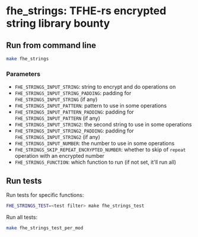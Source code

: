 # fhe_strings: TFHE-rs encrypted string library bounty

## Run from command line

```bash
make fhe_strings
```

### Parameters

- `FHE_STRINGS_INPUT_STRING`: string to encrypt and do operations on
- `FHE_STRINGS_INPUT_STRING_PADDING`: padding for `FHE_STRINGS_INPUT_STRING` (if any)
- `FHE_STRINGS_INPUT_PATTERN`: pattern to use in some operations
- `FHE_STRINGS_INPUT_PATTERN_PADDING`: padding for `FHE_STRINGS_INPUT_PATTERN` (if any)
- `FHE_STRINGS_INPUT_STRING2`: the second string to use in some operations
- `FHE_STRINGS_INPUT_STRING2_PADDING`: padding for `FHE_STRINGS_INPUT_STRING2` (if any)
- `FHE_STRINGS_INPUT_NUMBER`: the number to use in some operations
- `FHE_STRINGS_SKIP_REPEAT_ENCRYPTED_NUMBER`: whether to skip of `repeat` operation with an encrypted number
- `FHE_STRINGS_FUNCTION`: which function to run (if not set, it'll run all)

## Run tests

Run tests for specific functions:

```bash
FHE_STRINGS_TEST=<test filter> make fhe_strings_test
```

Run all tests:

```bash
make fhe_strings_test_per_mod
```

